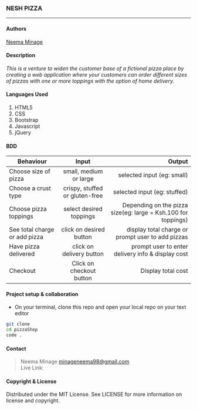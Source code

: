 ### **NESH PIZZA**
****
#### Authors
[Neema Minage](https://github.com/N-Minage)

#### **Description**
*This is a venture to widen the customer base of a fictional pizza place by creating a web application where your customers can order different sizes of pizzas with one or more toppings with the option of home delivery.*

#### **Languages Used**

1. HTML5 
2. CSS
3. Bootstrap
4. Javascript
5. jQuery

#### **BDD**
| Behaviour            | Input                |          Output  |
| ---------------------|:--------------------:| ----------------:|
| Choose size of pizza | small, medium or large | selected input (eg: small) |
| Choose a crust type  | crispy, stuffed or gluten-free |  selected input (eg: stuffed) |
| Choose pizza toppings| select desired toppings |    Depending on the pizza size(eg: large = Ksh.100 for toppings) |
| See total charge or add pizza | click on desired button | display total charge or prompt user to add pizzas |
| Have pizza delivered | click on delivery button | prompt user to enter delivery info & display cost |
| Checkout | Click on checkout button | Display total cost |



#### **Project setup & collaboration**
* On your terminal, clone this repo and open your local repo on your text editor
```sh
git clone 
cd pizzaShop
code . 
```

#### **Contact**
>Neema Minage minageneema98@gmail.com <br>
>Live Link: 

#### **Copyright & License**
Distributed under the MIT License. See LICENSE for more information on license and copyright. 